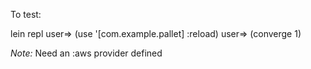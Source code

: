 To test:

lein repl
user=> (use '[com.example.pallet] :reload)
user=> (converge 1)

*Note:* Need an :aws provider defined
